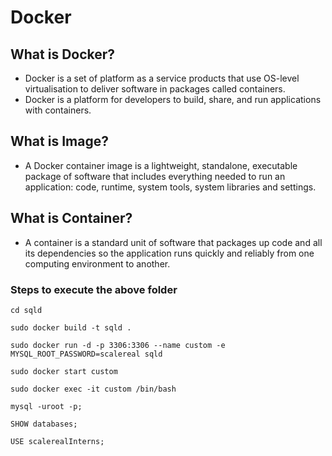 # Docker 
##  What is Docker?
- Docker is a set of platform as a service products that use OS-level virtualisation to deliver software in packages called containers.
- Docker is a platform for developers to build, share, and run applications with containers.

## What is Image?
-  A Docker container image is a lightweight, standalone, executable package of software that includes everything needed to run an application: code, runtime, system tools, system libraries and settings.

## What is Container?
- A container is a standard unit of software that packages up code and all its dependencies so the application runs quickly and reliably from one computing environment to another.


### Steps to execute the above folder
```
cd sqld
```
```
sudo docker build -t sqld .
```
```
sudo docker run -d -p 3306:3306 --name custom -e MYSQL_ROOT_PASSWORD=scalereal sqld
```
```
sudo docker start custom
```
```
sudo docker exec -it custom /bin/bash
```
```
mysql -uroot -p;
```
```
SHOW databases;
```
```
USE scalerealInterns;
```
